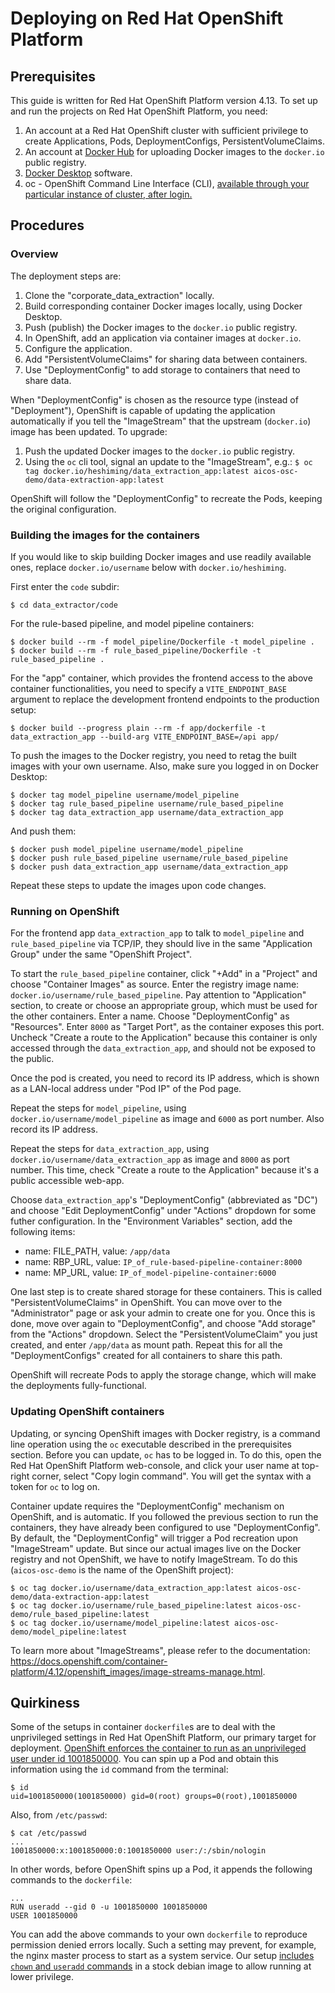 # Deploying on Red Hat OpenShift Platform

## Prerequisites

This guide is written for Red Hat OpenShift Platform version 4.13. To set up and run the projects on Red Hat OpenShift Platform, you need:

1. An account at a Red Hat OpenShift cluster with sufficient privilege to create Applications, Pods, DeploymentConfigs, PersistentVolumeClaims.
2. An account at <a href="https://hub.docker.com" target="_blank">Docker Hub</a> for uploading Docker images to the `docker.io` public registry.
3. <a href="https://www.docker.com/products/docker-desktop" target="_blank">Docker Desktop</a> software.
4. oc - OpenShift Command Line Interface (CLI), <a href="https://developers.redhat.com/openshift/command-line-tools" target="_blank">available through your particular instance of cluster, after login.</a>

## Procedures

### Overview

The deployment steps are:

1. Clone the "corporate_data_extraction" locally.
2. Build corresponding container Docker images locally, using Docker Desktop.
3. Push (publish) the Docker images to the `docker.io` public registry.
4. In OpenShift, add an application via container images at `docker.io`.
5. Configure the application.
6. Add "PersistentVolumeClaims" for sharing data between containers.
7. Use "DeploymentConfig" to add storage to containers that need to share data.

When "DeploymentConfig" is chosen as the resource type (instead of "Deployment"), OpenShift is capable of updating the application automatically if you tell the "ImageStream" that the upstream (`docker.io`) image has been updated. To upgrade:

1. Push the updated Docker images to the `docker.io` public registry.
2. Using the `oc` cli tool, signal an update to the "ImageStream", e.g.: `$ oc tag docker.io/heshiming/data_extraction_app:latest aicos-osc-demo/data-extraction-app:latest`

OpenShift will follow the "DeploymentConfig" to recreate the Pods, keeping the original configuration.

### Building the images for the containers

If you would like to skip building Docker images and use readily available ones, replace `docker.io/username` below with `docker.io/heshiming`.

First enter the `code` subdir:

    $ cd data_extractor/code

For the rule-based pipeline, and model pipeline containers:

    $ docker build --rm -f model_pipeline/Dockerfile -t model_pipeline .
    $ docker build --rm -f rule_based_pipeline/Dockerfile -t rule_based_pipeline .

For the "app" container, which provides the frontend access to the above container functionalities, you need to specify a `VITE_ENDPOINT_BASE` argument to replace the development frontend endpoints to the production setup:

    $ docker build --progress plain --rm -f app/dockerfile -t data_extraction_app --build-arg VITE_ENDPOINT_BASE=/api app/

To push the images to the Docker registry, you need to retag the built images with your own username. Also, make sure you logged in on Docker Desktop:

    $ docker tag model_pipeline username/model_pipeline
    $ docker tag rule_based_pipeline username/rule_based_pipeline
    $ docker tag data_extraction_app username/data_extraction_app

And push them:

    $ docker push model_pipeline username/model_pipeline
    $ docker push rule_based_pipeline username/rule_based_pipeline
    $ docker push data_extraction_app username/data_extraction_app

Repeat these steps to update the images upon code changes.

### Running on OpenShift

For the frontend app `data_extraction_app` to talk to `model_pipeline` and `rule_based_pipeline` via TCP/IP, they should live in the same "Application Group" under the same "OpenShift Project".

To start the `rule_based_pipeline` container, click "+Add" in a "Project" and choose "Container Images" as source. Enter the registry image name: `docker.io/username/rule_based_pipeline`. Pay attention to "Application" section, to create or choose an appropriate group, which must be used for the other containers. Enter a name. Choose "DeploymentConfig" as "Resources". Enter `8000` as "Target Port", as the container exposes this port. Uncheck "Create a route to the Application" because this container is only accessed through the `data_extraction_app`, and should not be exposed to the public.

Once the pod is created, you need to record its IP address, which is shown as a LAN-local address under "Pod IP" of the Pod page.

Repeat the steps for `model_pipeline`, using `docker.io/username/model_pipeline` as image and `6000` as port number. Also record its IP address.

Repeat the steps for `data_extraction_app`, using `docker.io/username/data_extraction_app` as image and `8000` as port number. This time, check "Create a route to the Application" because it's a public accessible web-app.

Choose `data_extraction_app`'s "DeploymentConfig" (abbreviated as "DC") and choose "Edit DeploymentConfig" under "Actions" dropdown for some futher configuration. In the "Environment Variables" section, add the following items:

* name: FILE_PATH, value: `/app/data`
* name: RBP_URL, value: `IP_of_rule-based-pipeline-container:8000`
* name: MP_URL, value: `IP_of_model-pipeline-container:6000`

One last step is to create shared storage for these containers. This is called "PersistentVolumeClaims" in OpenShift. You can move over to the "Administrator" page or ask your admin to create one for you. Once this is done, move over again to "DeploymentConfig", and choose "Add storage" from the "Actions" dropdown. Select the "PersistentVolumeClaim" you just created, and enter `/app/data` as mount path. Repeat this for all the "DeploymentConfigs" created for all containers to share this path.

OpenShift will recreate Pods to apply the storage change, which will make the deployments fully-functional.

### Updating OpenShift containers

Updating, or syncing OpenShift images with Docker registry, is a command line operation using the `oc` executable described in the prerequisites section. Before you can update, `oc` has to be logged in. To do this, open the Red Hat OpenShift Platform web-console, and click your user name at top-right corner, select "Copy login command". You will get the syntax with a token for `oc` to log on.

Container update requires the "DeploymentConfig" mechanism on OpenShift, and is automatic. If you followed the previous section to run the containers, they have already been configured to use "DeploymentConfig". By default, the "DeploymentConfig" will trigger a Pod recreation upon "ImageStream" update. But since our actual images live on the Docker registry and not OpenShift, we have to notify ImageStream. To do this (`aicos-osc-demo` is the name of the OpenShift project):

    $ oc tag docker.io/username/data_extraction_app:latest aicos-osc-demo/data-extraction-app:latest
    $ oc tag docker.io/username/rule_based_pipeline:latest aicos-osc-demo/rule_based_pipeline:latest
    $ oc tag docker.io/username/model_pipeline:latest aicos-osc-demo/model_pipeline:latest

To learn more about "ImageStreams", please refer to the documentation: https://docs.openshift.com/container-platform/4.12/openshift_images/image-streams-manage.html.

## Quirkiness

Some of the setups in container `dockerfile`s are to deal with the unprivileged settings in Red Hat OpenShift Platform, our primary target for deployment. <a href="https://cookbook.openshift.org/users-and-role-based-access-control/why-do-my-applications-run-as-a-random-user-id.html" target="_blank">OpenShift enforces the container to run as an unprivileged user under id 1001850000</a>. You can spin up a Pod and obtain this information using the `id` command from the terminal:

    $ id
    uid=1001850000(1001850000) gid=0(root) groups=0(root),1001850000

Also, from `/etc/passwd`:

    $ cat /etc/passwd
    ...
    1001850000:x:1001850000:0:1001850000 user:/:/sbin/nologin

In other words, before OpenShift spins up a Pod, it appends the following commands to the `dockerfile`:

    ...
    RUN useradd --gid 0 -u 1001850000 1001850000
    USER 1001850000

You can add the above commands to your own `dockerfile` to reproduce permission denied errors locally. Such a setting may prevent, for example, the nginx master process to start as a system service. Our setup <a href="data_extractor/code/app/dockerfile" target="_blank">includes `chown` and `useradd` commands</a> in a stock debian image to allow running at lower privilege.
